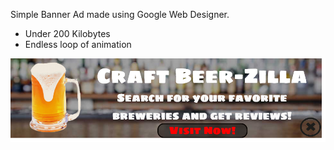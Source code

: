 Simple Banner Ad made using Google Web Designer.
* Under 200 Kilobytes
* Endless loop of animation

![site](banner.png)

